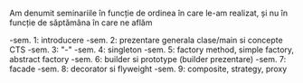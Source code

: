 Am denumit seminariile în funcție de ordinea în care le-am realizat, și nu în funcție de săptămâna în care ne aflăm


-sem. 1: introducere
-sem. 2: prezentare generala clase/main si concepte CTS
-sem. 3: "-"
-sem. 4: singleton
-sem. 5: factory method, simple factory, abstract factory
-sem. 6: builder si prototype (builder prezentare)
-sem. 7: facade
-sem. 8: decorator si flyweight
-sem. 9: composite, strategy, proxy
